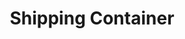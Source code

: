 ---
layout: child_layout/cargo_categories_category
title: Shipping Container
permalink: /cargo-categories/container-transport/shipping-container/
hero: /assets/img/content/hero/fullsize/shipping-container.jpg
side_nav_id: 3
hero_classes: is-fullscreen
content_type: cargo_item
---